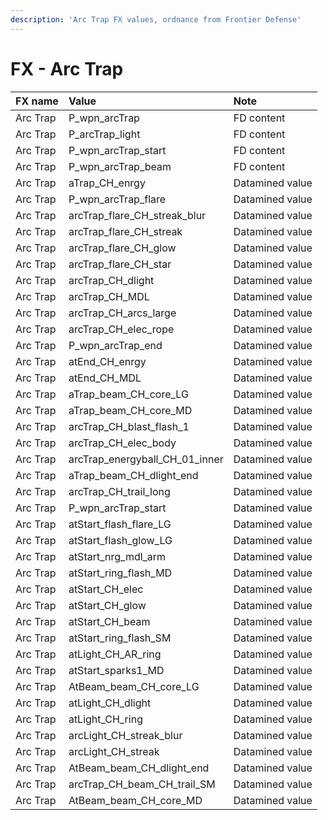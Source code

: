 ```yaml
---
description: 'Arc Trap FX values, ordnance from Frontier Defense'
---
```


# FX - Arc Trap

| FX name | Value | Note |
| :--- | :--- | :--- |
| Arc Trap | P\_wpn\_arcTrap | FD content |
| Arc Trap | P\_arcTrap\_light | FD content |
| Arc Trap | P\_wpn\_arcTrap\_start | FD content |
| Arc Trap | P\_wpn\_arcTrap\_beam | FD content |
| Arc Trap | aTrap\_CH\_enrgy | Datamined value |
| Arc Trap | P\_wpn\_arcTrap\_flare | Datamined value |
| Arc Trap | arcTrap\_flare\_CH\_streak\_blur | Datamined value |
| Arc Trap | arcTrap\_flare\_CH\_streak | Datamined value |
| Arc Trap | arcTrap\_flare\_CH\_glow | Datamined value |
| Arc Trap | arcTrap\_flare\_CH\_star | Datamined value |
| Arc Trap | arcTrap\_CH\_dlight | Datamined value |
| Arc Trap | arcTrap\_CH\_MDL | Datamined value |
| Arc Trap | arcTrap\_CH\_arcs\_large | Datamined value |
| Arc Trap | arcTrap\_CH\_elec\_rope | Datamined value |
| Arc Trap | P\_wpn\_arcTrap\_end | Datamined value |
| Arc Trap | atEnd\_CH\_enrgy | Datamined value |
| Arc Trap | atEnd\_CH\_MDL | Datamined value |
| Arc Trap | aTrap\_beam\_CH\_core\_LG | Datamined value |
| Arc Trap | aTrap\_beam\_CH\_core\_MD | Datamined value |
| Arc Trap | arcTrap\_CH\_blast\_flash\_1 | Datamined value |
| Arc Trap | arcTrap\_CH\_elec\_body | Datamined value |
| Arc Trap | arcTrap\_energyball\_CH\_01\_inner | Datamined value |
| Arc Trap | aTrap\_beam\_CH\_dlight\_end | Datamined value |
| Arc Trap | arcTrap\_CH\_trail\_long | Datamined value |
| Arc Trap | P\_wpn\_arcTrap\_start | Datamined value |
| Arc Trap | atStart\_flash\_flare\_LG | Datamined value |
| Arc Trap | atStart\_flash\_glow\_LG | Datamined value |
| Arc Trap | atStart\_nrg\_mdl\_arm | Datamined value |
| Arc Trap | atStart\_ring\_flash\_MD | Datamined value |
| Arc Trap | atStart\_CH\_elec | Datamined value |
| Arc Trap | atStart\_CH\_glow | Datamined value |
| Arc Trap | atStart\_CH\_beam | Datamined value |
| Arc Trap | atStart\_ring\_flash\_SM | Datamined value |
| Arc Trap | atLight\_CH\_AR\_ring | Datamined value |
| Arc Trap | atStart\_sparks1\_MD | Datamined value |
| Arc Trap | AtBeam\_beam\_CH\_core\_LG | Datamined value |
| Arc Trap | atLight\_CH\_dlight | Datamined value |
| Arc Trap | atLight\_CH\_ring | Datamined value |
| Arc Trap | arcLight\_CH\_streak\_blur | Datamined value |
| Arc Trap | arcLight\_CH\_streak | Datamined value |
| Arc Trap | AtBeam\_beam\_CH\_dlight\_end | Datamined value |
| Arc Trap | arcTrap\_CH\_beam\_CH\_trail\_SM | Datamined value |
| Arc Trap | AtBeam\_beam\_CH\_core\_MD | Datamined value |

